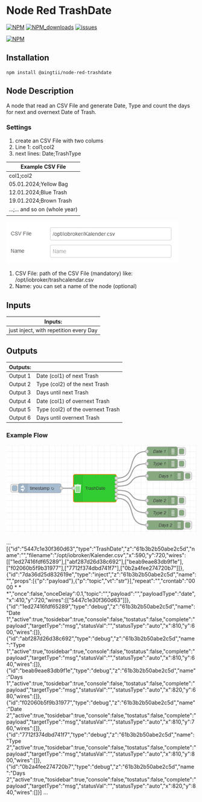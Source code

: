 # Node Red TrashDate

[![NPM](https://img.shields.io/npm/v/@aingtii/node-red-trashdate)](https://www.npmjs.com/package/@aingtii/node-red-trashdate)
[![NPM_downloads](https://img.shields.io/npm/dm/@aingtii/node-red-trashdate)](https://www.npmjs.com/package/@aingtii/node-red-trashdate)
[![issues](https://img.shields.io/github/issues/aingtii/node-red-trashdate)](https://github.com/aingtiig/node-red-trashdate/issues)

[![NPM](https://nodei.co/npm/@aingtii/node-red-trashdate.png?compact=true)](https://nodei.co/npm/@aingtii/node-red-trashdate/)

## Installation
```
npm install @aingtii/node-red-trashdate
```

## Node Description
A node that read an CSV File and generate Date, Type and count the days for next and overnext Date of Trash.</p>

### Settings
1. create an CSV File with two colums
2. Line 1:  col1;col2
3. next lines:  Date;TrashType

|Example CSV File                |
|--------------------------------|
|col1;col2                       |
|05.01.2024;Yellow Bag           |
|12.01.2024;Blue Trash           |
|19.01.2024;Brown Trash          |
|...;... and so on (whole year)  |
|                                |


![nodered Propertiers](img/properties.PNG)
1. CSV File: path of the CSV File (mandatory)
       like: /opt/iobroker/trashcalendar.csv
2. Name: you can set a name of the node (optional)

## Inputs 
|Inputs:                                 |
|----------------------------------------|
|just inject, with repetition every Day  |       

## Outputs
|Outputs: |                                   |
|---------|-----------------------------------|
|Output 1 | Date (col1) of next Trash         |
|Output 2 | Type (col2) of the next Trash     |
|Output 3 | Days until next Trash             |
|Output 4 | Date (col1) of overnext Trash     |
|Output 5 | Type (col2) of the overnext Trash |
|Output 6 | Days until overnext Trash         |

### Example Flow
![example flow](img/example_flow.PNG)

...
[{"id":"5447c1e30f360d63","type":"TrashDate","z":"61b3b2b50abe2c5d","name":"","filename":"/opt/iobroker/Kalender.csv","x":590,"y":720,"wires":[["1ed27416fdf65289"],["abf287d26d38c692"],["beab9eae83db9f1e"],["f02060b5f9b31977"],["7712f374dbd741f7"],["0b2a4fee274720b7"]]},{"id":"7da36d25d832619e","type":"inject","z":"61b3b2b50abe2c5d","name":"","props":[{"p":"payload"},{"p":"topic","vt":"str"}],"repeat":"","crontab":"00 00 * * *","once":false,"onceDelay":0.1,"topic":"","payload":"","payloadType":"date","x":410,"y":720,"wires":[["5447c1e30f360d63"]]},{"id":"1ed27416fdf65289","type":"debug","z":"61b3b2b50abe2c5d","name":"Date 1","active":true,"tosidebar":true,"console":false,"tostatus":false,"complete":"payload","targetType":"msg","statusVal":"","statusType":"auto","x":810,"y":600,"wires":[]},{"id":"abf287d26d38c692","type":"debug","z":"61b3b2b50abe2c5d","name":"Type 1","active":true,"tosidebar":true,"console":false,"tostatus":false,"complete":"payload","targetType":"msg","statusVal":"","statusType":"auto","x":810,"y":640,"wires":[]},{"id":"beab9eae83db9f1e","type":"debug","z":"61b3b2b50abe2c5d","name":"Days 1","active":true,"tosidebar":true,"console":false,"tostatus":false,"complete":"payload","targetType":"msg","statusVal":"","statusType":"auto","x":820,"y":680,"wires":[]},{"id":"f02060b5f9b31977","type":"debug","z":"61b3b2b50abe2c5d","name":"Date 2","active":true,"tosidebar":true,"console":false,"tostatus":false,"complete":"payload","targetType":"msg","statusVal":"","statusType":"auto","x":810,"y":760,"wires":[]},{"id":"7712f374dbd741f7","type":"debug","z":"61b3b2b50abe2c5d","name":"Type 2","active":true,"tosidebar":true,"console":false,"tostatus":false,"complete":"payload","targetType":"msg","statusVal":"","statusType":"auto","x":810,"y":800,"wires":[]},{"id":"0b2a4fee274720b7","type":"debug","z":"61b3b2b50abe2c5d","name":"Days 2","active":true,"tosidebar":true,"console":false,"tostatus":false,"complete":"payload","targetType":"msg","statusVal":"","statusType":"auto","x":820,"y":840,"wires":[]}]
...



